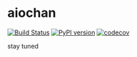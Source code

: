 # aiochan 

[![Build Status](https://travis-ci.com/zh217/aiochan.svg?branch=master)](https://travis-ci.com/zh217/aiochan)
[![PyPI version](https://badge.fury.io/py/aiochan.svg)](https://badge.fury.io/py/aiochan)
[![codecov](https://codecov.io/gh/zh217/aiochan/branch/master/graph/badge.svg)](https://codecov.io/gh/zh217/aiochan)

stay tuned